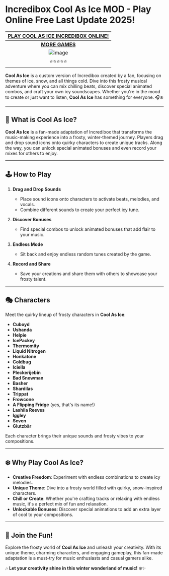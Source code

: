 #  Incredibox Cool As Ice MOD - Play Online Free Last Update 2025!

| [PLAY COOL AS ICE INCREDIBOX ONLINE!](https://modmeme.com/cool-as-ice-incredibox/)           |
|:---------------------------------------:|
| [**MORE GAMES**](https://apkitech.com/) |
| ![image](https://github.com/user-attachments/assets/5fb0bc88-3de1-4a86-a33d-e5f0b52f9a87) |
| ⭐⭐⭐⭐⭐                           |

**Cool As Ice** is a custom version of Incredibox created by a fan, focusing on themes of ice, snow, and all things cold. Dive into this frosty musical adventure where you can mix chilling beats, discover special animated combos, and craft your own icy soundscapes. Whether you're in the mood to create or just want to listen, **Cool As Ice** has something for everyone. 🎧❄️

---

## 🌟 **What is Cool As Ice?**

**Cool As Ice** is a fan-made adaptation of Incredibox that transforms the music-making experience into a frosty, winter-themed journey. Players drag and drop sound icons onto quirky characters to create unique tracks. Along the way, you can unlock special animated bonuses and even record your mixes for others to enjoy.

---

## 🕹️ **How to Play**

1. **Drag and Drop Sounds**  
   - Place sound icons onto characters to activate beats, melodies, and vocals.  
   - Combine different sounds to create your perfect icy tune.  

2. **Discover Bonuses**  
   - Find special combos to unlock animated bonuses that add flair to your music.  

3. **Endless Mode**  
   - Sit back and enjoy endless random tunes created by the game.  

4. **Record and Share**  
   - Save your creations and share them with others to showcase your frosty talent.

---

## 🎭 **Characters**

Meet the quirky lineup of frosty characters in **Cool As Ice**:  

- **Cuboyd**  
- **Ushanda**  
- **Helpie**  
- **IcePackey**  
- **Thermomity**  
- **Liquid Nitrogen**  
- **Honkatone**  
- **Coldbug**  
- **Iciella**  
- **Pleckerijebin**  
- **Bad Snowman**  
- **Basher**  
- **Shardilas**  
- **Trippat**  
- **Frowcone**  
- **A Flipping Fridge** (yes, that's its name!)  
- **Lashila Reeves**  
- **Iggley**  
- **Seven**  
- **Glutzbär**

Each character brings their unique sounds and frosty vibes to your compositions.

---

## ❄️ **Why Play Cool As Ice?**

- **Creative Freedom**: Experiment with endless combinations to create icy melodies.  
- **Unique Theme**: Dive into a frosty world filled with quirky, snow-inspired characters.  
- **Chill or Create**: Whether you're crafting tracks or relaxing with endless music, it's a perfect mix of fun and relaxation.  
- **Unlockable Bonuses**: Discover special animations to add an extra layer of cool to your compositions.  

---

## 🎉 **Join the Fun!**

Explore the frosty world of **Cool As Ice** and unleash your creativity. With its unique theme, charming characters, and engaging gameplay, this fan-made adaptation is a must-try for music enthusiasts and casual gamers alike.

🎶 **Let your creativity shine in this winter wonderland of music!** ❄️✨

